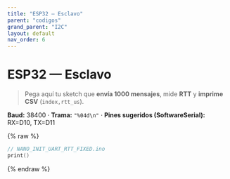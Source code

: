 ```yaml
---
title: "ESP32 — Esclavo"
parent: "codigos"
grand_parent: "I2C"
layout: default
nav_order: 6
---
```


# ESP32 — Esclavo

> Pega aquí tu sketch que **envía 1000 mensajes**, mide **RTT** y **imprime CSV** (`index,rtt_us`).

**Baud:** 38400 · **Trama:** `"%04d\n"` · **Pines sugeridos (SoftwareSerial):** RX=D10, TX=D11

{% raw %}
~~~c++
// NANO_INIT_UART_RTT_FIXED.ino
print()
~~~
{% endraw %}